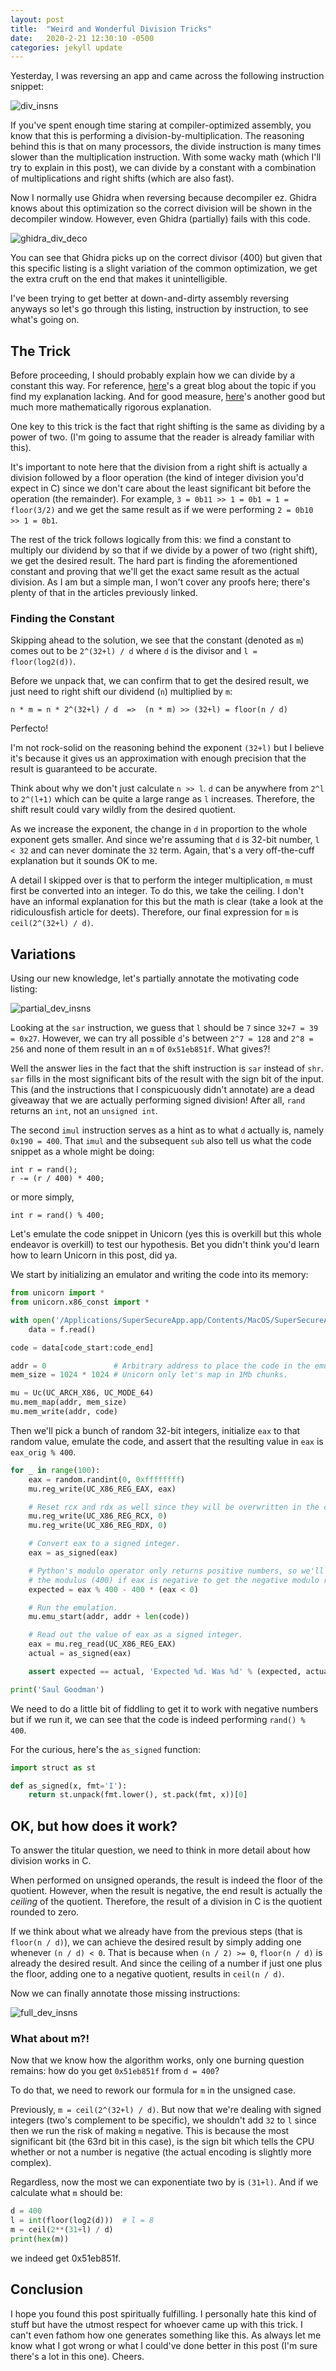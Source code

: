 ```yaml
---
layout: post
title:  "Weird and Wonderful Division Tricks"
date:   2020-2-21 12:30:10 -0500
categories: jekyll update
---
```


Yesterday, I was reversing an app and came across the following instruction snippet:

![div_insns](/images/div_screenshot.png)

If you've spent enough time staring at compiler-optimized assembly, you know that this is performing a division-by-multiplication. The reasoning behind this is that on many processors, the divide instruction is many times slower than the multiplication instruction. With some wacky math (which I'll try to explain in this post), we can divide by a constant with a combination of multiplications and right shifts (which are also fast).

Now I normally use Ghidra when reversing because decompiler ez. Ghidra knows about this optimization so the correct division will be shown in the decompiler window. However, even Ghidra (partially) fails with this code.

![ghidra_div_deco](/images/ghidra_div_screenshot.png)

You can see that Ghidra picks up on the correct divisor (400) but given that this specific listing is a slight variation of the common optimization, we get the extra cruft on the end that makes it unintelligible.

I've been trying to get better at down-and-dirty assembly reversing anyways so let's go through this listing, instruction by instruction, to see what's going on.

## The Trick

Before proceeding, I should probably explain how we can divide by a constant this way. For reference, [here](https://ridiculousfish.com/blog/posts/labor-of-division-episode-i.html)'s a great blog about the topic if you find my explanation lacking. And for good measure, [here](https://rubenvannieuwpoort.nl/posts/division-by-constant-unsigned-integers)'s another good but much more mathematically rigorous explanation.

One key to this trick is the fact that right shifting is the same as dividing by a power of two. (I'm going to assume that the reader is already familiar with this).

It's important to note here that the division from a right shift is actually a division followed by a floor operation (the kind of integer division you'd expect in C) since we don't care about the least significant bit before the operation (the remainder). For example, `3 = 0b11 >> 1 = 0b1 = 1 = floor(3/2)` and we get the same result as if we were performing `2 = 0b10 >> 1 = 0b1`.

The rest of the trick follows logically from this: we find a constant to multiply our dividend by so that if we divide by a power of two (right shift), we get the desired result. The hard part is finding the aforementioned constant and proving that we'll get the exact same result as the actual division. As I am but a simple man, I won't cover any proofs here; there's plenty of that in the articles previously linked.

### Finding the Constant

Skipping ahead to the solution, we see that the constant (denoted as `m`) comes out to be `2^(32+l) / d` where `d` is the divisor and `l = floor(log2(d))`.

Before we unpack that, we can confirm that to get the desired result, we just need to right shift our dividend (`n`) multiplied by `m`:

```
n * m = n * 2^(32+l) / d  =>  (n * m) >> (32+l) = floor(n / d)
```

Perfecto!

I'm not rock-solid on the reasoning behind the exponent `(32+l)` but I believe it's because it gives us an approximation with enough precision that the result is guaranteed to be accurate.

Think about why we don't just calculate `n >> l`. `d` can be anywhere from `2^l` to `2^(l+1)` which can be quite a large range as `l` increases. Therefore, the shift result could vary wildly from the desired quotient.

As we increase the exponent, the change in `d` in proportion to the whole exponent gets smaller. And since we're assuming that `d` is 32-bit number, `l < 32` and can never dominate the `32` term. Again, that's a very off-the-cuff explanation but it sounds OK to me.

A detail I skipped over is that to perform the integer multiplication, `m` must first be converted into an integer. To do this, we take the ceiling. I don't have an informal explanation for this but the math is clear (take a look at the ridiculousfish article for deets). Therefore, our final expression for `m` is `ceil(2^(32+l) / d)`.

## Variations

Using our new knowledge, let's partially annotate the motivating code listing:

![partial_dev_insns](/images/partial_dev_insns.png)

Looking at the `sar` instruction, we guess that `l` should be `7` since `32+7 = 39 = 0x27`. However, we can try all possible `d`'s between `2^7 = 128` and `2^8 = 256` and none of them result in an `m` of `0x51eb851f`. What gives?!

Well the answer lies in the fact that the shift instruction is `sar` instead of `shr`. `sar` fills in the most significant bits of the result with the sign bit of the input. This (and the instructions that I conspicuously didn't annotate) are a dead giveaway that we are actually performing signed division! After all, `rand` returns an `int`, not an `unsigned int`.

The second `imul` instruction serves as a hint as to what `d` actually is, namely `0x190 = 400`. That `imul` and the subsequent `sub` also tell us what the code snippet as a whole might be doing:

```
int r = rand();
r -= (r / 400) * 400;
```

or more simply,

```
int r = rand() % 400;
```

Let's emulate the code snippet in Unicorn (yes this is overkill but this whole endeavor is overkill) to test our hypothesis. Bet you didn't think you'd learn how to learn Unicorn in this post, did ya.

We start by initializing an emulator and writing the code into its memory:

```python
from unicorn import *
from unicorn.x86_const import *

with open('/Applications/SuperSecureApp.app/Contents/MacOS/SuperSecureApp', 'rb') as f:
    data = f.read()

code = data[code_start:code_end]

addr = 0               # Arbitrary address to place the code in the emulator.
mem_size = 1024 * 1024 # Unicorn only let's map in 1Mb chunks.

mu = Uc(UC_ARCH_X86, UC_MODE_64)
mu.mem_map(addr, mem_size)
mu.mem_write(addr, code)
```

Then we'll pick a bunch of random 32-bit integers, initialize `eax` to that random value, emulate the code, and assert that the resulting value in `eax` is `eax_orig % 400`.

```python
for _ in range(100):
    eax = random.randint(0, 0xffffffff)
    mu.reg_write(UC_X86_REG_EAX, eax)

    # Reset rcx and rdx as well since they will be overwritten in the code.
    mu.reg_write(UC_X86_REG_RCX, 0)
    mu.reg_write(UC_X86_REG_RDX, 0)

    # Convert eax to a signed integer.
    eax = as_signed(eax)

    # Python's modulo operator only returns positive numbers, so we'll subtract
    # the modulus (400) if eax is negative to get the negative modulo result.
    expected = eax % 400 - 400 * (eax < 0)

    # Run the emulation.
    mu.emu_start(addr, addr + len(code))

    # Read out the value of eax as a signed integer.
    eax = mu.reg_read(UC_X86_REG_EAX)
    actual = as_signed(eax)

    assert expected == actual, 'Expected %d. Was %d' % (expected, actual)

print('Saul Goodman')
```

We need to do a little bit of fiddling to get it to work with negative numbers but if we run it, we can see that the code is indeed performing `rand() % 400`.

For the curious, here's the `as_signed` function:

```python
import struct as st

def as_signed(x, fmt='I'):
    return st.unpack(fmt.lower(), st.pack(fmt, x))[0]
```

## OK, but how does it work?

To answer the titular question, we need to think in more detail about how division works in C.

When performed on unsigned operands, the result is indeed the floor of the quotient. However, when the result is negative, the end result is actually the *ceiling* of the quotient. Therefore, the result of a division in C is the quotient rounded to zero.

If we think about what we already have from the previous steps (that is `floor(n / d)`), we can achieve the desired result by simply adding one whenever `(n / d) < 0`. That is because when `(n / 2) >= 0`, `floor(n / d)` is already the desired result. And since the ceiling of a number if just one plus the floor, adding one to a negative quotient, results in `ceil(n / d)`.

Now we can finally annotate those missing instructions:

![full_dev_insns](/images/full_dev_insns.png)

### What about m?!

Now that we know how the algorithm works, only one burning question remains: how do you get `0x51eb851f` from `d = 400`?

To do that, we need to rework our formula for `m` in the unsigned case.

Previously, `m = ceil(2^(32+l) / d)`. But now that we're dealing with signed integers (two's complement to be specific), we shouldn't add `32` to `l` since then we run the risk of making `m` negative. This is because the most significant bit (the 63rd bit in this case), is the sign bit which tells the CPU whether or not a number is negative (the actual encoding is slightly more complex).

Regardless, now the most we can exponentiate two by is `(31+l)`. And if we calculate what `m` should be:

```python
d = 400
l = int(floor(log2(d)))  # l = 8
m = ceil(2**(31+l) / d)
print(hex(m))
```

we indeed get 0x51eb851f.

## Conclusion

I hope you found this post spiritually fulfilling. I personally hate this kind of stuff but have the utmost respect for whoever came up with this trick. I can't even fathom how one generates something like this. As always let me know what I got wrong or what I could've done better in this post (I'm sure there's a lot in this one). Cheers.
